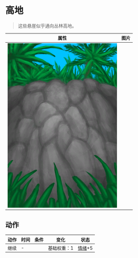 # 高地  
> 这些悬崖似乎通向丛林高地。  
  
  属性  |   图片   
 ----  |  ----:   
   |  ![](Sprite/CliffsUp.png)   
  
## 动作  
动作  |  时间  |  条件  |  变化  |  状态  
----  |  ----  |  ----  |  ----  |  ----  
继续<br>  |  -  |    |  基础权重：1<br>  |  [情绪](Morale.md)+5  
